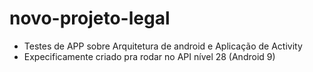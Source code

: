 # novo-projeto-legal
- Testes de APP sobre Arquitetura de android e Aplicação de Activity
- Expecificamente criado pra rodar no API nível 28 (Android 9)


